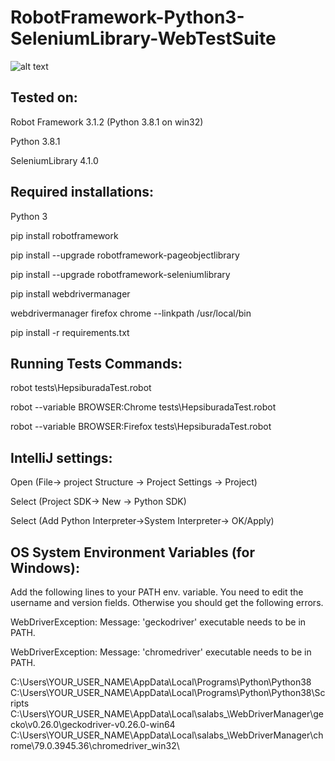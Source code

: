 # RobotFramework-Python3-SeleniumLibrary-WebTestSuite

![alt text](https://raw.githubusercontent.com/ozgurkayaist/RobotFramework-Python3-SeleniumLibrary-WebTestSuite/master/banner.png)

Tested on:
------------------
Robot Framework 3.1.2 (Python 3.8.1 on win32)

Python 3.8.1

SeleniumLibrary 4.1.0

Required installations:
--------------------
Python 3

pip install robotframework

pip install --upgrade robotframework-pageobjectlibrary

pip install --upgrade robotframework-seleniumlibrary

pip install webdrivermanager

webdrivermanager firefox chrome --linkpath /usr/local/bin

pip install -r requirements.txt

Running Tests Commands:
----------------------
robot tests\HepsiburadaTest.robot

robot --variable BROWSER:Chrome tests\HepsiburadaTest.robot

robot --variable BROWSER:Firefox tests\HepsiburadaTest.robot

IntelliJ settings:
----------------------

Open  (File-> project Structure -> Project Settings -> Project)

Select (Project SDK-> New -> Python SDK)

Select (Add Python Interpreter->System Interpreter-> OK/Apply)

OS System Environment Variables (for Windows):
-------------------------------

Add the following lines to your PATH env. variable. You need to edit the username and version fields. Otherwise you should get the following errors.

  WebDriverException: Message: 'geckodriver' executable needs to be in PATH.
  
  WebDriverException: Message: 'chromedriver' executable needs to be in PATH.


C:\Users\YOUR_USER_NAME\AppData\Local\Programs\Python\Python38
C:\Users\YOUR_USER_NAME\AppData\Local\Programs\Python\Python38\Scripts
C:\Users\YOUR_USER_NAME\AppData\Local\salabs_\WebDriverManager\gecko\v0.26.0\geckodriver-v0.26.0-win64\
C:\Users\YOUR_USER_NAME\AppData\Local\salabs_\WebDriverManager\chrome\79.0.3945.36\chromedriver_win32\




